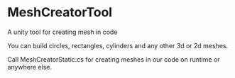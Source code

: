 # MeshCreatorTool
A unity tool for creating mesh in code

You can build circles, rectangles, cylinders and any other 3d or 2d meshes.

Call MeshCreatorStatic.cs for creating meshes in our code on runtime or anywhere else.

